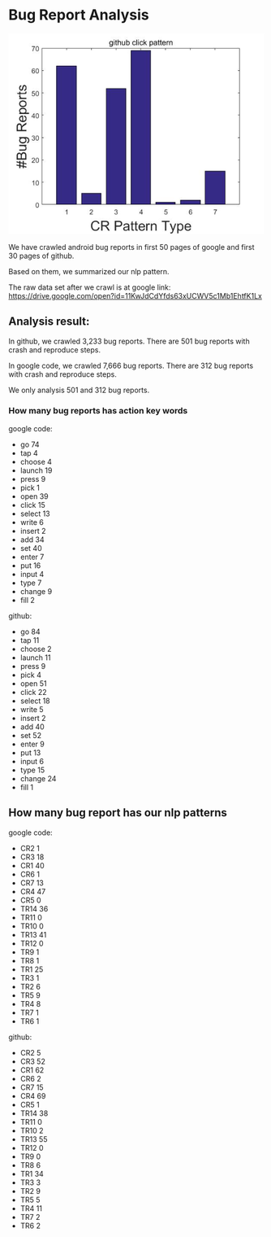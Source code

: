 # Bug Report Analysis

![image](https://github.com/AndroidTestBugReport/ReCDroid/blob/master/bug%20reports%20analysis/gitcl.jpg)

We have crawled android bug reports in first 50 pages of google and first 30 pages of github.

Based on them, we summarized our nlp pattern.

The raw data set after we crawl is at google link: https://drive.google.com/open?id=11KwJdCdYfds63xUCWV5c1Mb1EhtfK1Lx

## Analysis result:

In github, we crawled 3,233 bug reports. There are 501 bug reports with crash and reproduce steps.

In google code, we crawled 7,666 bug reports. There are 312 bug reports with crash and reproduce steps.

We only analysis 501 and 312 bug reports.

### How many bug reports has action key words

google code:

- go 74
- tap 4
- choose 4
- launch 19
- press 9
- pick 1
- open 39
- click 15
- select 13
- write 6
- insert 2
- add 34
- set 40
- enter 7
- put 16
- input 4
- type 7
- change 9
- fill 2


github:
- go 84
- tap 11
- choose 2
- launch 11
- press 9
- pick 4
- open 51
- click 22
- select 18
- write 5
- insert 2
- add 40
- set 52
- enter 9
- put 13
- input 6
- type 15
- change 24
- fill 1

## How many bug report has our nlp patterns

google code:

- CR2 1
- CR3 18
- CR1 40
- CR6 1
- CR7 13
- CR4 47
- CR5 0
- TR14 36
- TR11 0
- TR10 0
- TR13 41
- TR12 0
- TR9 1
- TR8 1
- TR1 25
- TR3 1
- TR2 6
- TR5 9
- TR4 8
- TR7 1
- TR6 1




github: 

- CR2 5
- CR3 52
- CR1 62
- CR6 2
- CR7 15
- CR4 69
- CR5 1
- TR14 38
- TR11 0
- TR10 2
- TR13 55
- TR12 0
- TR9 0
- TR8 6
- TR1 34
- TR3 3
- TR2 9
- TR5 5
- TR4 11
- TR7 2
- TR6 2
